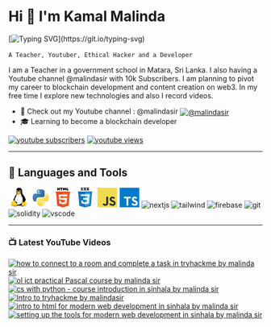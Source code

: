 # Hi 👋 I'm Kamal Malinda

[![Typing SVG](https://readme-typing-svg.demolab.com?font=Fira+Code&pause=1000&color=3A12E6&background=FFFFFF00&width=435&lines=+Learn+as+if+you+were+to+live+forever.)](https://git.io/typing-svg)

` A Teacher, Youtuber, Ethical Hacker and a Developer ` </p>

I am a Teacher in a government school in Matara, Sri Lanka. I also having a Youtube channel @malindasir with 10k Subscribers. I am planning to pivot my career to blockchain development and content creation on web3. In my free time I explore new technologies and also I record videos.  


- 🔭 Check out my Youtube channel :  @malindasir <a href="https://www.youtube.com/c/@malindasir" target="blank"><img align="center" src="https://raw.githubusercontent.com/rahuldkjain/github-profile-readme-generator/master/src/images/icons/Social/youtube.svg" alt="@malindasir" height="30" width="40" /></a>
- 🎓 Learning to become a blockchain developer



<p align="left">
      <a href="https://www.youtube.com/c/hkkmalinda?sub_confirmation=1">
         <img alt="youtube subscribers" title="Subscribe to my YouTube channel" src="https://custom-icon-badges.demolab.com/youtube/channel/subscribers/UCmgwYtrH0uKd6u8PZzwOktQ?color=%23E05D44&label=SUBSCRIBE&logo=video&logoColor=white&style=for-the-badge&labelColor=CE4630"/></a> 
      <a href="https://www.youtube.com/c/hkkmalinda">
         <img alt="youtube views" title="YouTube views" src="https://custom-icon-badges.demolab.com/youtube/channel/views/UCmgwYtrH0uKd6u8PZzwOktQ?color=%23E1AD0E&logo=eye&logoColor=white&style=for-the-badge&labelColor=C79600"/></a> 
   </p>
   
------

   
## 🧰 Languages and Tools
<p align="left"> 
<img src="https://raw.githubusercontent.com/devicons/devicon/master/icons/linux/linux-original.svg" alt="linux" width="40" height="40"/> <img src="https://raw.githubusercontent.com/devicons/devicon/master/icons/python/python-original.svg" alt="python" width="40" height="40"/>  <img src="https://raw.githubusercontent.com/devicons/devicon/master/icons/html5/html5-original-wordmark.svg" alt="html5" width="40" height="40"/> <img src="https://raw.githubusercontent.com/devicons/devicon/master/icons/css3/css3-original-wordmark.svg" alt="css3" width="40" height="40"/> <img src="https://raw.githubusercontent.com/devicons/devicon/master/icons/javascript/javascript-original.svg" alt="javascript" width="40" height="40"/> <img src="https://raw.githubusercontent.com/devicons/devicon/master/icons/typescript/typescript-original.svg" alt="typescript" width="40" height="40"/> <img src="https://cdn.jsdelivr.net/gh/devicons/devicon/icons/nextjs/nextjs-original.svg" alt="nextjs" width="40" height="40"/> <img src="https://www.vectorlogo.zone/logos/tailwindcss/tailwindcss-icon.svg" alt="tailwind" width="40" height="40"/> <img src="https://www.vectorlogo.zone/logos/firebase/firebase-icon.svg" alt="firebase" width="40" height="40"/> <img src="https://www.vectorlogo.zone/logos/git-scm/git-scm-icon.svg" alt="git" width="40" height="40"/><img src="https://cdn.jsdelivr.net/gh/devicons/devicon/icons/solidity/solidity-original.svg"  alt="solidity" width="40" height="40" /> <img src="https://cdn.jsdelivr.net/gh/devicons/devicon/icons/vscode/vscode-original.svg" alt="vscode" width="40" height="40" /> 
           </p> 


          

-----

### 📺 Latest YouTube Videos

<!-- BEGIN YOUTUBE-CARDS -->
[![how to connect to a room and complete a task in tryhackme by malinda sir](https://ytcards.demolab.com/?id=fUo0DpGmXf4&title=how+to+connect+to+a+room+and+complete+a+task+in+tryhackme+by+malinda+sir&lang=en&timestamp=1695993500&background_color=%230d1117&title_color=%23ffffff&stats_color=%23dedede&max_title_lines=1&width=250&border_radius=5 "how to connect to a room and complete a task in tryhackme by malinda sir")](https://www.youtube.com/watch?v=fUo0DpGmXf4)
[![ol ict practical Pascal course by malinda sir](https://ytcards.demolab.com/?id=14u7Gg29jds&title=ol+ict+practical+Pascal+course+by+malinda+sir&lang=en&timestamp=1695735240&background_color=%230d1117&title_color=%23ffffff&stats_color=%23dedede&max_title_lines=1&width=250&border_radius=5 "ol ict practical Pascal course by malinda sir")](https://www.youtube.com/watch?v=14u7Gg29jds)
[![cs with python  - course introduction in sinhala by malinda sir](https://ytcards.demolab.com/?id=N5dPdbS1CJQ&title=cs+with+python++-+course+introduction+in+sinhala+by+malinda+sir&lang=en&timestamp=1690900979&background_color=%230d1117&title_color=%23ffffff&stats_color=%23dedede&max_title_lines=1&width=250&border_radius=5 "cs with python  - course introduction in sinhala by malinda sir")](https://www.youtube.com/watch?v=N5dPdbS1CJQ)
[![Intro to tryhackme by malindasir](https://ytcards.demolab.com/?id=g6BWrdZlAK0&title=Intro+to+tryhackme+by+malindasir&lang=en&timestamp=1690634050&background_color=%230d1117&title_color=%23ffffff&stats_color=%23dedede&max_title_lines=1&width=250&border_radius=5 "Intro to tryhackme by malindasir")](https://www.youtube.com/watch?v=g6BWrdZlAK0)
[![intro to html for modern web development in sinhala by malinda sir](https://ytcards.demolab.com/?id=c4gQ-2S-Nro&title=intro+to+html+for+modern+web+development+in+sinhala+by+malinda+sir&lang=en&timestamp=1690338626&background_color=%230d1117&title_color=%23ffffff&stats_color=%23dedede&max_title_lines=1&width=250&border_radius=5 "intro to html for modern web development in sinhala by malinda sir")](https://www.youtube.com/watch?v=c4gQ-2S-Nro)
[![setting up the tools for modern web development in sinhala by malinda sir](https://ytcards.demolab.com/?id=XiU3ddn0YM0&title=setting+up+the+tools+for+modern+web+development+in+sinhala+by+malinda+sir&lang=en&timestamp=1688124621&background_color=%230d1117&title_color=%23ffffff&stats_color=%23dedede&max_title_lines=1&width=250&border_radius=5 "setting up the tools for modern web development in sinhala by malinda sir")](https://www.youtube.com/watch?v=XiU3ddn0YM0)
<!-- END YOUTUBE-CARDS -->


          
   



<!---
hkkmalinda/hkkmalinda is a ✨ special ✨ repository because its `README.md` (this file) appears on your GitHub profile.
You can click the Preview link to take a look at your changes.
--->
